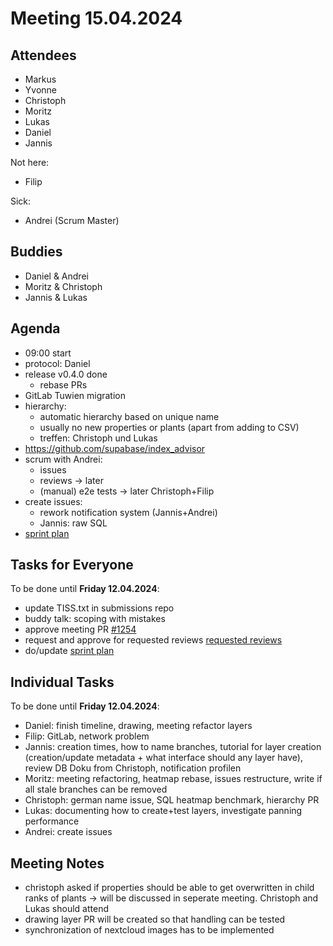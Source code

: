 # Meeting 15.04.2024

## Attendees

- Markus
- Yvonne
- Christoph
- Moritz
- Lukas
- Daniel
- Jannis

Not here:

- Filip

Sick:

- Andrei (Scrum Master)

## Buddies

- Daniel & Andrei
- Moritz & Christoph
- Jannis & Lukas

## Agenda

- 09:00 start
- protocol: Daniel
- release v0.4.0 done
  - rebase PRs
- GitLab Tuwien migration
- hierarchy:
  - automatic hierarchy based on unique name
  - usually no new properties or plants (apart from adding to CSV)
  - treffen: Christoph und Lukas
- https://github.com/supabase/index_advisor
- scrum with Andrei:
  - issues
  - reviews -> later
  - (manual) e2e tests -> later Christoph+Filip
- create issues:
  - rework notification system (Jannis+Andrei)
  - Jannis: raw SQL
- [sprint plan](https://project.permaplant.net)

## Tasks for Everyone

To be done until **Friday 12.04.2024**:

- update TISS.txt in submissions repo
- buddy talk: scoping with mistakes
- approve meeting PR [#1254](https://pull.permaplant.net/1254/files)
- request and approve for requested reviews [requested reviews](https://pulls.permaplant.net/?q=is%3Aopen+user-review-requested%3A%40me)
- do/update [sprint plan](https://project.permaplant.net)

## Individual Tasks

To be done until **Friday 12.04.2024**:

- Daniel: finish timeline, drawing, meeting refactor layers
- Filip: GitLab, network problem
- Jannis: creation times, how to name branches, tutorial for layer creation (creation/update metadata + what interface should any layer have), review DB Doku from Christoph, notification profilen
- Moritz: meeting refactoring, heatmap rebase, issues restructure, write if all stale branches can be removed
- Christoph: german name issue, SQL heatmap benchmark, hierarchy PR
- Lukas: documenting how to create+test layers, investigate panning performance
- Andrei: create issues

## Meeting Notes

- christoph asked if properties should be able to get overwritten in child ranks of plants -> will be discussed in seperate meeting. Christoph and Lukas should attend
- drawing layer PR will be created so that handling can be tested
- synchronization of nextcloud images has to be implemented
